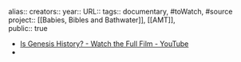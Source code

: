 alias::
creators::
year::
URL::
tags:: documentary, #toWatch, #source 
project:: [[Babies, Bibles and Bathwater]], [[AMT]],  
public:: true

- [Is Genesis History? - Watch the Full Film - YouTube](https://www.youtube.com/watch?v=UM82qxxskZE&t=0s)
-